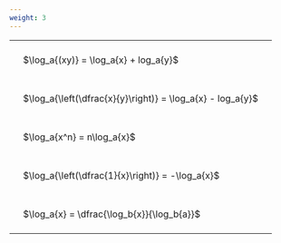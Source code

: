 ```yaml
---
weight: 3
---
```


<style type="text/css">
#T_80332 th.col_heading {
  text-align: left;
  font-size: 1em;
}
#T_80332 td {
  text-align: left;
  font-size: 1em;
  padding: 1.5em;
}
</style>
<table id="T_80332">
  <thead>
  </thead>
  <tbody>
    <tr>
      <td id="T_80332_row0_col0" class="data row0 col0" >$\log_a{(xy)} = \log_a{x} + log_a{y}$</td>
    </tr>
    <tr>
      <td id="T_80332_row1_col0" class="data row1 col0" >$\log_a{\left(\dfrac{x}{y}\right)} = \log_a{x} - log_a{y}$</td>
    </tr>
    <tr>
      <td id="T_80332_row2_col0" class="data row2 col0" >$\log_a{x^n} = n\log_a{x}$</td>
    </tr>
    <tr>
      <td id="T_80332_row3_col0" class="data row3 col0" >$\log_a{\left(\dfrac{1}{x}\right)} = -\log_a{x}$</td>
    </tr>
    <tr>
      <td id="T_80332_row4_col0" class="data row4 col0" >$\log_a{x} = \dfrac{\log_b{x}}{\log_b{a}}$</td>
    </tr>
  </tbody>
</table>

